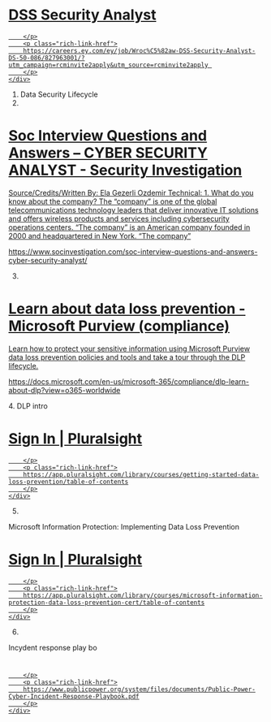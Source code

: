 


<div class="rich-link-card-container"><a class="rich-link-card" href="https://careers.ey.com/ey/job/Wroc%C5%82aw-DSS-Security-Analyst-DS-50-086/827963001/?utm_campaign=rcminvite2apply&utm_source=rcminvite2apply " target="_blank">
	<div class="rich-link-image-container">
		<div class="rich-link-image" style="background-image: url('https://rmkcdn.successfactors.com/bcfdbc8a/013850a8-6899-42b9-89b8-9.ico')">
	</div>
	</div>
	<div class="rich-link-card-text">
		<h1 class="rich-link-card-title">DSS Security Analyst</h1>
		<p class="rich-link-card-description">
		
		</p>
		<p class="rich-link-href">
		https://careers.ey.com/ey/job/Wroc%C5%82aw-DSS-Security-Analyst-DS-50-086/827963001/?utm_campaign=rcminvite2apply&utm_source=rcminvite2apply 
		</p>
	</div>
</a></div>



1. Data Security Lifecycle
2. 
<div class="rich-link-card-container"><a class="rich-link-card" href="https://www.socinvestigation.com/soc-interview-questions-and-answers-cyber-security-analyst/" target="_blank">
	<div class="rich-link-image-container">
		<div class="rich-link-image" style="background-image: url('https://www.socinvestigation.com/wp-content/uploads/2021/08/Soc_interview_questions_answers.jpg')">
	</div>
	</div>
	<div class="rich-link-card-text">
		<h1 class="rich-link-card-title">Soc Interview Questions and Answers – CYBER SECURITY ANALYST - Security Investigation</h1>
		<p class="rich-link-card-description">
		Source/Credits/Written By: Ela Gezerli Ozdemir Technical: 1. What do you know about the company? The “company” is one of the global telecommunications technology leaders that deliver innovative IT solutions and offers wireless products and services including cybersecurity operations centers. “The company” is an American company founded in 2000 and headquartered in New York. “The company”
		</p>
		<p class="rich-link-href">
		https://www.socinvestigation.com/soc-interview-questions-and-answers-cyber-security-analyst/
		</p>
	</div>
</a></div>


3. 
<div class="rich-link-card-container"><a class="rich-link-card" href="https://docs.microsoft.com/en-us/microsoft-365/compliance/dlp-learn-about-dlp?view=o365-worldwide" target="_blank">
	<div class="rich-link-image-container">
		<div class="rich-link-image" style="background-image: url('https://docs.microsoft.com/en-us/media/logos/logo-ms-social.png')">
	</div>
	</div>
	<div class="rich-link-card-text">
		<h1 class="rich-link-card-title">Learn about data loss prevention - Microsoft Purview (compliance)</h1>
		<p class="rich-link-card-description">
		Learn how to protect your sensitive information using Microsoft Purview data loss prevention policies and tools and take a tour through the DLP lifecycle.
		</p>
		<p class="rich-link-href">
		https://docs.microsoft.com/en-us/microsoft-365/compliance/dlp-learn-about-dlp?view=o365-worldwide
		</p>
	</div>
</a></div>
4.
DLP intro
<div class="rich-link-card-container"><a class="rich-link-card" href="https://app.pluralsight.com/library/courses/getting-started-data-loss-prevention/table-of-contents" target="_blank">
	<div class="rich-link-image-container">
		<div class="rich-link-image" style="background-image: url('https://app.pluralsight.com/favicon.ico')">
	</div>
	</div>
	<div class="rich-link-card-text">
		<h1 class="rich-link-card-title">Sign In | Pluralsight</h1>
		<p class="rich-link-card-description">
		
		</p>
		<p class="rich-link-href">
		https://app.pluralsight.com/library/courses/getting-started-data-loss-prevention/table-of-contents
		</p>
	</div>
</a></div>

5.
  
Microsoft Information Protection: Implementing Data Loss Prevention
<div class="rich-link-card-container"><a class="rich-link-card" href="https://app.pluralsight.com/library/courses/microsoft-information-protection-data-loss-prevention-cert/table-of-contents" target="_blank">
	<div class="rich-link-image-container">
		<div class="rich-link-image" style="background-image: url('https://app.pluralsight.com/favicon.ico')">
	</div>
	</div>
	<div class="rich-link-card-text">
		<h1 class="rich-link-card-title">Sign In | Pluralsight</h1>
		<p class="rich-link-card-description">
		
		</p>
		<p class="rich-link-href">
		https://app.pluralsight.com/library/courses/microsoft-information-protection-data-loss-prevention-cert/table-of-contents
		</p>
	</div>
</a></div>


6.
Incydent response play bo
<div class="rich-link-card-container"><a class="rich-link-card" href="https://www.publicpower.org/system/files/documents/Public-Power-Cyber-Incident-Response-Playbook.pdf" target="_blank">
	<div class="rich-link-image-container">
		<div class="rich-link-image" style="background-image: url('https://docs.google.com/viewer?embedded=true&url=https%3A%2F%2Fwww.publicpower.org%2Fsystem%2Ffiles%2Fdocuments%2FPublic-Power-Cyber-Incident-Response-Playbook.pdf')">
	</div>
	</div>
	<div class="rich-link-card-text">
		<h1 class="rich-link-card-title"></h1>
		<p class="rich-link-card-description">
		
		</p>
		<p class="rich-link-href">
		https://www.publicpower.org/system/files/documents/Public-Power-Cyber-Incident-Response-Playbook.pdf
		</p>
	</div>
</a></div>

